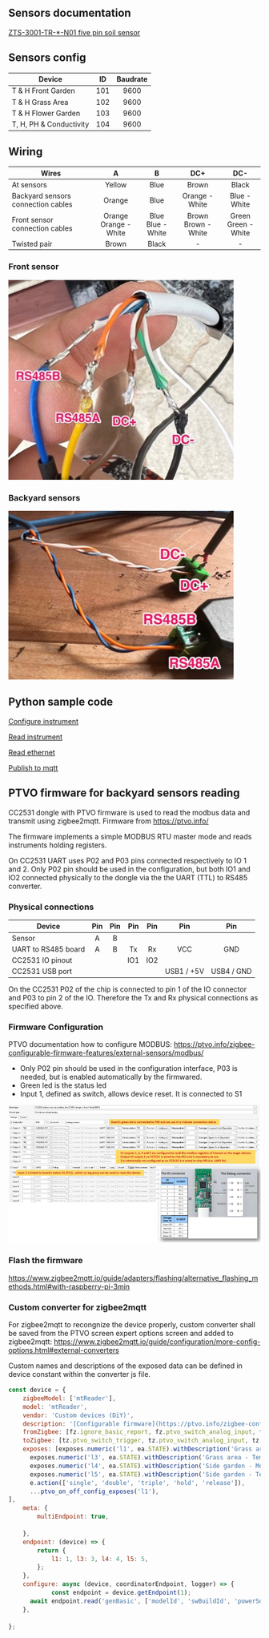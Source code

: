 ## Sensors documentation
[ZTS-3001-TR-*-N01 five pin soil sensor](sensor-manual.pdf)


## Sensors config
| Device | ID | Baudrate
| --- | :---: | :---: |
| T & H Front Garden | 101 | 9600 |
| T & H Grass Area | 102 | 9600 |
| T & H Flower Garden | 103 | 9600 |
| T, H, PH & Conductivity | 104 | 9600 |


## Wiring
| Wires | A | B | DC+ | DC- |
| --- | :---: | :---: | :---: | :---: |
| At sensors | Yellow | Blue | Brown | Black |
| Backyard sensors connection cables  | Orange | Blue | Orange - White | Blue - White |
| Front sensor connection cables  | Orange <br> Orange - White | Blue <br> Blue - White | Brown <br> Brown - White | Green <br> Green - White |
| Twisted pair | Brown | Black | - | - |

### Front sensor

![Front sensor](sensor-front-wiring.jpg)

### Backyard sensors

![Backyard sensors](sensors-backyard-wiring.jpg)


## Python sample code
[Configure instrument](configure_instrument.py)

[Read instrument](read.py)

[Read ethernet](read_ethernet.py)

[Publish to mqtt](publish_to_mqtt.py)


## PTVO firmware for backyard sensors reading

CC2531 dongle with PTVO firmware is used to read the modbus data and transmit using zigbee2mqtt. Firmware from https://ptvo.info/ 

The firmware implements a simple MODBUS RTU master mode and reads instruments holding registers.

On CC2531 UART uses P02 and P03 pins connected respectively to IO 1 and 2. Only P02 pin should be used in the configuration, but both IO1 and IO2 connected physically to the dongle via the the UART (TTL) to RS485  converter.

###  Physical connections
| Device | Pin | Pin | Pin | Pin | Pin | Pin |
| --- | :---: | :---: | :---: | :---: | :---: | :---: |
| Sensor | A | B |  |  |  |  |
| UART to RS485 board | A | B | Tx | Rx | VCC | GND |
| CC2531 IO pinout |  |  | IO1 | IO2 |  |  |  |
| CC2531 USB port |  |  |  |  | USB1 / +5V | USB4 / GND |

On the CC2531 P02 of the chip is connected to pin 1 of the IO connector and P03 to pin 2 of the IO. Therefore the Tx and Rx physical connections as specified above.


###  Firmware Configuration

PTVO documentation how to configure MODBUS:  https://ptvo.info/zigbee-configurable-firmware-features/external-sensors/modbus/

* Only P02 pin should be used in the configuration interface, P03 is needed, but is enabled automatically by the firmwared.
* Green led is the status led
* Input 1, defined as switch, allows device reset. It is connected to S1

![Firmware configuration](ptvo-firmware-configuration.jpg)

### Flash the firmware

https://www.zigbee2mqtt.io/guide/adapters/flashing/alternative_flashing_methods.html#with-raspberry-pi-3min

### Custom converter for zigbee2mqtt 
For zigbee2mqtt to recongnize the device properly, custom converter shall be saved from the PTVO screen expert options screen and added to zigbee2mqtt: https://www.zigbee2mqtt.io/guide/configuration/more-config-options.html#external-converters

Custom names and descriptions of the exposed data can be defined in device constant within the converter js file.

```javascript
const device = {
    zigbeeModel: ['mtReader'],
    model: 'mtReader',
    vendor: 'Custom devices (DiY)',
    description: '[Configurable firmware](https://ptvo.info/zigbee-configurable-firmware-features/)',
    fromZigbee: [fz.ignore_basic_report, fz.ptvo_switch_analog_input, fz.ptvo_multistate_action, fz.legacy.ptvo_switch_buttons, fz.ptvo_on_off_config,],
    toZigbee: [tz.ptvo_switch_trigger, tz.ptvo_switch_analog_input, tz.ptvo_on_off_config,],
    exposes: [exposes.numeric('l1', ea.STATE).withDescription('Grass area - Moisture'),
      exposes.numeric('l3', ea.STATE).withDescription('Grass area - Temperature'),
      exposes.numeric('l4', ea.STATE).withDescription('Side garden - Moisture'),
      exposes.numeric('l5', ea.STATE).withDescription('Side garden - Temperature'),
      e.action(['single', 'double', 'triple', 'hold', 'release']),
      ...ptvo_on_off_config_exposes('l1'),
],
    meta: {
        multiEndpoint: true,
        
    },
    endpoint: (device) => {
        return {
            l1: 1, l3: 3, l4: 4, l5: 5,
        };
    },
    configure: async (device, coordinatorEndpoint, logger) => {
            const endpoint = device.getEndpoint(1);
      await endpoint.read('genBasic', ['modelId', 'swBuildId', 'powerSource']);
    },

};
```